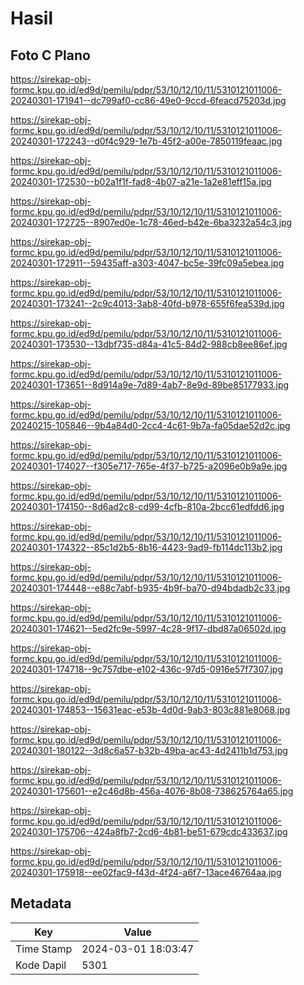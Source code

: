 # Hasil

## Foto C Plano

https://sirekap-obj-formc.kpu.go.id/ed9d/pemilu/pdpr/53/10/12/10/11/5310121011006-20240301-171941--dc799af0-cc86-49e0-9ccd-6feacd75203d.jpg

https://sirekap-obj-formc.kpu.go.id/ed9d/pemilu/pdpr/53/10/12/10/11/5310121011006-20240301-172243--d0f4c929-1e7b-45f2-a00e-7850119feaac.jpg

https://sirekap-obj-formc.kpu.go.id/ed9d/pemilu/pdpr/53/10/12/10/11/5310121011006-20240301-172530--b02a1f1f-fad8-4b07-a21e-1a2e81eff15a.jpg

https://sirekap-obj-formc.kpu.go.id/ed9d/pemilu/pdpr/53/10/12/10/11/5310121011006-20240301-172725--8907ed0e-1c78-46ed-b42e-6ba3232a54c3.jpg

https://sirekap-obj-formc.kpu.go.id/ed9d/pemilu/pdpr/53/10/12/10/11/5310121011006-20240301-172911--59435aff-a303-4047-bc5e-39fc09a5ebea.jpg

https://sirekap-obj-formc.kpu.go.id/ed9d/pemilu/pdpr/53/10/12/10/11/5310121011006-20240301-173241--2c9c4013-3ab8-40fd-b978-655f6fea539d.jpg

https://sirekap-obj-formc.kpu.go.id/ed9d/pemilu/pdpr/53/10/12/10/11/5310121011006-20240301-173530--13dbf735-d84a-41c5-84d2-988cb8ee86ef.jpg

https://sirekap-obj-formc.kpu.go.id/ed9d/pemilu/pdpr/53/10/12/10/11/5310121011006-20240301-173651--8d914a9e-7d89-4ab7-8e9d-89be85177933.jpg

https://sirekap-obj-formc.kpu.go.id/ed9d/pemilu/pdpr/53/10/12/10/11/5310121011006-20240215-105846--9b4a84d0-2cc4-4c61-9b7a-fa05dae52d2c.jpg

https://sirekap-obj-formc.kpu.go.id/ed9d/pemilu/pdpr/53/10/12/10/11/5310121011006-20240301-174027--f305e717-765e-4f37-b725-a2096e0b9a9e.jpg

https://sirekap-obj-formc.kpu.go.id/ed9d/pemilu/pdpr/53/10/12/10/11/5310121011006-20240301-174150--8d6ad2c8-cd99-4cfb-810a-2bcc61edfdd6.jpg

https://sirekap-obj-formc.kpu.go.id/ed9d/pemilu/pdpr/53/10/12/10/11/5310121011006-20240301-174322--85c1d2b5-8b16-4423-9ad9-fb114dc113b2.jpg

https://sirekap-obj-formc.kpu.go.id/ed9d/pemilu/pdpr/53/10/12/10/11/5310121011006-20240301-174448--e88c7abf-b935-4b9f-ba70-d94bdadb2c33.jpg

https://sirekap-obj-formc.kpu.go.id/ed9d/pemilu/pdpr/53/10/12/10/11/5310121011006-20240301-174621--5ed2fc9e-5997-4c28-9f17-dbd87a06502d.jpg

https://sirekap-obj-formc.kpu.go.id/ed9d/pemilu/pdpr/53/10/12/10/11/5310121011006-20240301-174718--9c757dbe-e102-436c-97d5-0916e57f7307.jpg

https://sirekap-obj-formc.kpu.go.id/ed9d/pemilu/pdpr/53/10/12/10/11/5310121011006-20240301-174853--15631eac-e53b-4d0d-9ab3-803c881e8068.jpg

https://sirekap-obj-formc.kpu.go.id/ed9d/pemilu/pdpr/53/10/12/10/11/5310121011006-20240301-180122--3d8c6a57-b32b-49ba-ac43-4d2411b1d753.jpg

https://sirekap-obj-formc.kpu.go.id/ed9d/pemilu/pdpr/53/10/12/10/11/5310121011006-20240301-175601--e2c46d8b-456a-4076-8b08-738625764a65.jpg

https://sirekap-obj-formc.kpu.go.id/ed9d/pemilu/pdpr/53/10/12/10/11/5310121011006-20240301-175706--424a8fb7-2cd6-4b81-be51-679cdc433637.jpg

https://sirekap-obj-formc.kpu.go.id/ed9d/pemilu/pdpr/53/10/12/10/11/5310121011006-20240301-175918--ee02fac9-f43d-4f24-a6f7-13ace46764aa.jpg


## Metadata

| Key        | Value               |
| ---------- | ------------------- |
| Time Stamp | 2024-03-01 18:03:47 |
| Kode Dapil | 5301                |



